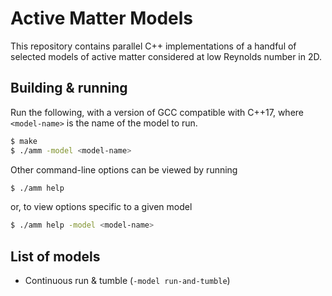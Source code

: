 
# Active Matter Models

This repository contains parallel C++ implementations of a handful of selected models of active matter considered at low Reynolds number in 2D.

## Building & running

Run the following, with a version of GCC compatible with C++17, where `<model-name>` is the name of the model to run.
```sh
$ make
$ ./amm -model <model-name>
```

Other command-line options can be viewed by running
```sh
$ ./amm help
```
or, to view options specific to a given model
```sh
$ ./amm help -model <model-name>
```

## List of models

- Continuous run & tumble (`-model run-and-tumble`)
